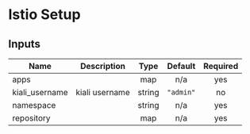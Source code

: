 # Istio Setup
<!-- BEGINNING OF PRE-COMMIT-TERRAFORM DOCS HOOK -->
## Inputs

| Name | Description | Type | Default | Required |
|------|-------------|:----:|:-----:|:-----:|
| apps |  | map | n/a | yes |
| kiali\_username | kiali username | string | `"admin"` | no |
| namespace |  | string | n/a | yes |
| repository |  | map | n/a | yes |

<!-- END OF PRE-COMMIT-TERRAFORM DOCS HOOK -->